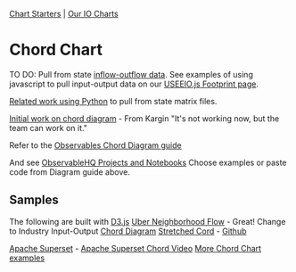[Chart Starters](/community/start/charts/) | [Our IO Charts](../)
# Chord Chart

TO DO: Pull from state [inflow-outflow data](https://github.com/ModelEarth/OpenFootprint/tree/main/impacts/2020). See examples of using javascript to pull input-output data on our [USEEIO.js Footprint page](https://model.earth/useeio.js/footprint/).

[Related work using Python](/machine-learning/python/cluster/) to pull from state matrix files.

[Initial work on chord diagram](https://github.com/kargilthakur/Observables-WebComponent) - From Kargin
"It's not working now, but the team can work on it."

Refer to the [Observables Chord Diagram guide](https://observablehq.com/collection/@d3/d3-chord)

And see [ObservableHQ Projects and Notebooks](https://observablehq.com)
Choose examples or paste code from Diagram guide above.

## Samples

The following are built with <a href="https://d3js.org/">D3.js</a>
<a href="https://bost.ocks.org/mike/uberdata/">Uber Neighborhood Flow</a> - Great! Change to Industry Input-Output
[Chord Diagram](https://observablehq.com/@d3/chord-diagram)
<a href="http://www.visualcinnamon.com/2015/08/stretched-chord.html">Stretched Cord</a> - <a href="http://bl.ocks.org/nbremer/f9dacd23eece9d23669c">Github</a>

[Apache Superset](https://superset.apache.org/) - [Apache Superset Chord Video](https://youtu.be/UdKoggg7E3g?t=99)
[More Chord Chart examples](https://www.streetlightdata.com/chord-diagrams-visualization-data/)

